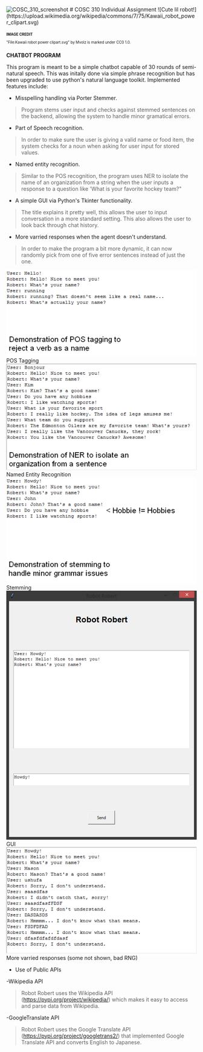 <img width="539" alt="COSC_310_screenshot" src="https://user-images.githubusercontent.com/79660865/115100374-c91da100-9f59-11eb-849c-0351fab72065.png">
# COSC 310 Individual Assignment 
![Cute lil robot!](https://upload.wikimedia.org/wikipedia/commons/7/75/Kawaii_robot_power_clipart.svg)

<sub><sup>**IMAGE CREDIT**</sub></sup><br>
<sub><sup>"File:Kawaii robot power clipart.svg" by Mvolz is marked under CC0 1.0.</sub></sup>

**CHATBOT PROGRAM**

This program is meant to be a simple chatbot capable of 30 rounds of semi-natural speech. This was initally done via simple phrase recognition but has been upgraded to use python's natural language toolkit. Implemented features include:

- Misspelling handling via Porter Stemmer.
> Program stems user input and checks against stemmed sentences on the backend, allowing the system to handle minor gramatical errors.

- Part of Speech recognition.
> In order to make sure the user is giving a valid name or food item, the system checks for a noun when asking for user input for stored values.

- Named entity recognition.
> Similar to the POS recognition, the program uses NER to isolate the name of an organization from a string when the user inputs a response to a question like 'What is your favorite hockey team?"

- A simple GUI via Python's Tkinter functionality.
> The title explains it pretty well, this allows the user to input conversation in a more standard setting. This also allows the user to look back through chat history.

- More varried responses when the agent doesn't understand.
> In order to make the program a bit more dynamic, it can now randomly pick from one of five error sentences instead of just the one.


![POS](https://github.com/COSC-310-Group-24/Assignment-2/blob/main/Images/pos.png?raw=true "Demonstration of POS tagging")
POS Tagging
![NER](https://github.com/COSC-310-Group-24/Assignment-2/blob/main/Images/ner.png?raw=true "Demonstration of Named Entity Recognition")
Named Entity Recognition
![STEM](https://github.com/COSC-310-Group-24/Assignment-2/blob/main/Images/stem.png?raw=true "Demonstration of Porter Stemmer")
Stemming
![GUI](https://github.com/COSC-310-Group-24/Assignment-2/blob/main/Images/gui.png?raw=true "Demonstration of GUI")
GUI
![RANDOM](https://github.com/COSC-310-Group-24/Assignment-2/blob/main/Images/random.png?raw=true "Demonstration of Responses")
More varried responses (some not shown, bad RNG)

- Use of Public APIs 
 
 -Wikipedia API
  >Robot Robert uses the Wikipedia API (https://pypi.org/project/wikipedia/) which makes it easy to access and parse data from Wikipedia.
 
 -GoogleTranslate API 
  >Robot Robert uses the Google Translate API (https://pypi.org/project/googletrans2/) that implemented Google Translate API and converts English to Japanese. 

